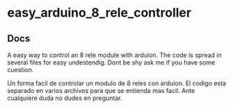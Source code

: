 # easy_arduino_8_rele_controller

## Docs

A easy way to control an 8 rele module with arduion. The code is spread in several files for easy undestendig. Dont be shy ask me if you have some cuestion.

Un forma facil de controlar un modulo de 8 reles con arduion. El codigo esta separado en varios archivos para que se entienda mas facil. Ante cualquiere duda no dudes en preguntar.
